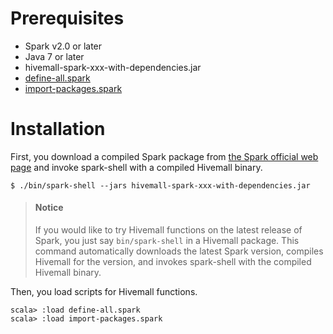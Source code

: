 <!--
  Licensed to the Apache Software Foundation (ASF) under one
  or more contributor license agreements.  See the NOTICE file
  distributed with this work for additional information
  regarding copyright ownership.  The ASF licenses this file
  to you under the Apache License, Version 2.0 (the
  "License"); you may not use this file except in compliance
  with the License.  You may obtain a copy of the License at

    http://www.apache.org/licenses/LICENSE-2.0

  Unless required by applicable law or agreed to in writing,
  software distributed under the License is distributed on an
  "AS IS" BASIS, WITHOUT WARRANTIES OR CONDITIONS OF ANY
  KIND, either express or implied.  See the License for the
  specific language governing permissions and limitations
  under the License.
-->

Prerequisites
============

* Spark v2.0 or later
* Java 7 or later
* hivemall-spark-xxx-with-dependencies.jar
* [define-all.spark](https://github.com/apache/incubator-hivemall/blob/master/resources/ddl/define-all.spark)
* [import-packages.spark](https://github.com/apache/incubator-hivemall/blob/master/resources/ddl/import-packages.spark)

Installation
============

First, you download a compiled Spark package from [the Spark official web page](http://spark.apache.org/downloads.html) and
invoke spark-shell with a compiled Hivemall binary.

```
$ ./bin/spark-shell --jars hivemall-spark-xxx-with-dependencies.jar
```

> #### Notice
> If you would like to try Hivemall functions on the latest release of Spark, you just say `bin/spark-shell` in a Hivemall package.
> This command automatically downloads the latest Spark version, compiles Hivemall for the version, and invokes spark-shell with the compiled Hivemall binary.

Then, you load scripts for Hivemall functions.

```
scala> :load define-all.spark
scala> :load import-packages.spark
```

